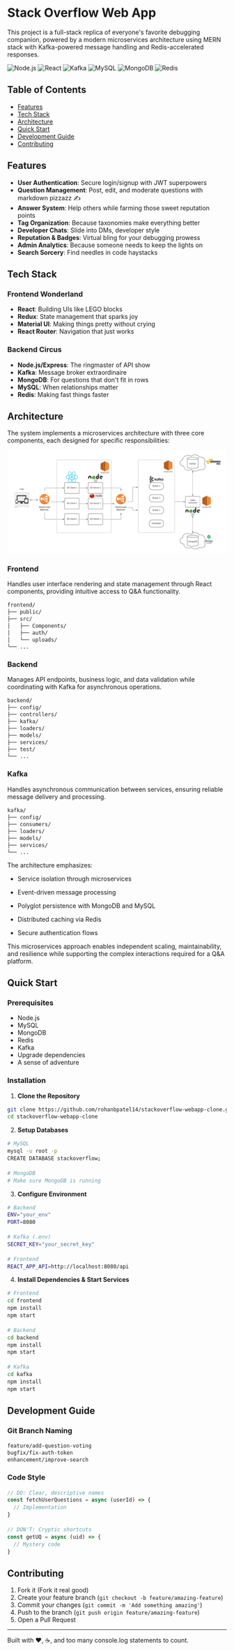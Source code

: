 # Stack Overflow Web App

This project is a full-stack replica of everyone's favorite debugging companion, powered by a modern microservices architecture using MERN stack with Kafka-powered message handling and Redis-accelerated responses.

![Node.js](https://img.shields.io/badge/Node.js-v16.x-green)
![React](https://img.shields.io/badge/React-v17.x-blue)
![Kafka](https://img.shields.io/badge/Kafka-v2.x-red)
![MySQL](https://img.shields.io/badge/MySQL-v8.x-orange)
![MongoDB](https://img.shields.io/badge/MongoDB-v6.x-green)
![Redis](https://img.shields.io/badge/Redis-v6.x-red)

## Table of Contents
- [Features](#features)
- [Tech Stack](#tech-stack)
- [Architecture](#architecture)
- [Quick Start](#quick-start)
- [Development Guide](#development-guide)
- [Contributing](#contributing)

## Features

- **User Authentication**: Secure login/signup with JWT superpowers
- **Question Management**: Post, edit, and moderate questions with markdown pizzazz ✍️
- **Answer System**: Help others while farming those sweet reputation points
- **Tag Organization**: Because taxonomies make everything better
- **Developer Chats**: Slide into DMs, developer style
- **Reputation & Badges**: Virtual bling for your debugging prowess
- **Admin Analytics**: Because someone needs to keep the lights on
- **Search Sorcery**: Find needles in code haystacks

## Tech Stack

### Frontend Wonderland
- **React**: Building UIs like LEGO blocks
- **Redux**: State management that sparks joy
- **Material UI**: Making things pretty without crying
- **React Router**: Navigation that just works

### Backend Circus
- **Node.js/Express**: The ringmaster of API show
- **Kafka**: Message broker extraordinaire
- **MongoDB**: For questions that don't fit in rows
- **MySQL**: When relationships matter
- **Redis**: Making fast things faster

## Architecture

The system implements a microservices architecture with three core components, each designed for specific responsibilities:

![Architecture Overview](./architecture-diagram_new.png)

### Frontend

Handles user interface rendering and state management through React components, providing intuitive access to Q&A functionality.
```
frontend/
├── public/          
├── src/
│   ├── Components/  
│   ├── auth/        
│   └── uploads/
└── ...      
```

### Backend

Manages API endpoints, business logic, and data validation while coordinating with Kafka for asynchronous operations.
```
backend/
├── config/
├── controllers/    
├── kafka/          
├── loaders/       
├── models/         
├── services/       
├── test/ 
└── ...      
```

### Kafka

Handles asynchronous communication between services, ensuring reliable message delivery and processing.
```
kafka/
├── config/
├── consumers/     
├── loaders/        
├── models/         
├── services/
└── ...   
```

The architecture emphasizes:

- Service isolation through microservices

- Event-driven message processing

- Polyglot persistence with MongoDB and MySQL

- Distributed caching via Redis

- Secure authentication flows

This microservices approach enables independent scaling, maintainability, and resilience while supporting the complex interactions required for a Q&A platform.

## Quick Start

### Prerequisites
- Node.js 
- MySQL 
- MongoDB 
- Redis 
- Kafka 
- Upgrade dependencies
- A sense of adventure

### Installation

1. **Clone the Repository**
```bash
git clone https://github.com/rohanbpatel14/stackoverflow-webapp-clone.git
cd stackoverflow-webapp-clone
```

2. **Setup Databases**
```bash
# MySQL
mysql -u root -p
CREATE DATABASE stackoverflow;

# MongoDB
# Make sure MongoDB is running
```

3. **Configure Environment**
```bash
# Backend
ENV="your_env"
PORT=8080

# Kafka (.env)
SECRET_KEY="your_secret_key"

# Frontend
REACT_APP_API=http://localhost:8080/api
```

4. **Install Dependencies & Start Services**
```bash
# Frontend
cd frontend
npm install
npm start

# Backend
cd backend
npm install
npm start

# Kafka
cd kafka
npm install
npm start
```

## Development Guide

### Git Branch Naming
```
feature/add-question-voting
bugfix/fix-auth-token
enhancement/improve-search
```

### Code Style
```javascript
// DO: Clear, descriptive names
const fetchUserQuestions = async (userId) => {
  // Implementation
}

// DON'T: Cryptic shortcuts
const getUQ = async (uid) => {
  // Mystery code
}
```

## Contributing

1. Fork it (Fork it real good)
2. Create your feature branch (`git checkout -b feature/amazing-feature`)
3. Commit your changes (`git commit -m 'Add something amazing'`)
4. Push to the branch (`git push origin feature/amazing-feature`)
5. Open a Pull Request

---

Built with ❤️, ☕, and too many console.log statements to count.